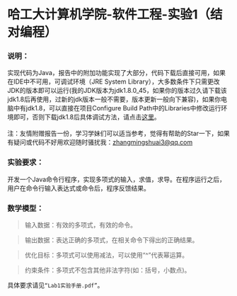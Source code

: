 # 哈工大计算机学院-软件工程-实验1（结对编程）

### 说明：

实现代码为Java，报告中的附加功能实现了大部分，代码下载后直接可用，如果在IDE中不可用，可调试环境（JRE System Library），大多数条件下只需更改JDK的版本即可以运行(我的JDK版本为jdk1.8.0_45，如果你的版本过久请下载该jdk1.8后再使用，过新的jdk版本一般不需要，版本更新一般向下兼容)，如果你电脑中有jdk1.8，可以直接在项目Configure Build Path中的Libraries中修改运行环境即可，否则下载jdk1.8后具体调试方法，请点击[这里](https://jingyan.baidu.com/article/6dad5075122d05a123e36ed4.html)。<br><br>
注：友情附赠报告一份，学习学妹们可以适当参考，觉得有帮助的Star一下，如果有疑问或代码不好用欢迎随时骚扰我：zhangmingshuai3@qq.com

### 实验要求：<br>

开发一个Java命令行程序，实现多项式的输入，求值，求导。在程序运行之后，用户在命令行输入表达式或命令后，程序反馈结果。<br>

### 数学模型：<br>

>输入数据：有效的多项式，有效的命令。<br>

>输出数据：表达正确的多项式，在相关命令下得出的正确结果。<br>

>优化目标：多项式可以使用减法，可以使用“^”代表幂运算。<br>

>约束条件：多项式不包含其他非法字符(如：括号，小数点)。<br>

具体要求请见`“Lab1实验手册.pdf”`。


